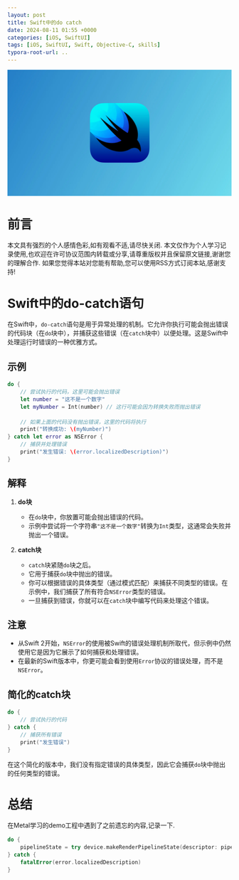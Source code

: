 ```yaml
---
layout: post
title: Swift中的do catch
date: 2024-08-11 01:55 +0000
categories: [iOS, SwiftUI]
tags: [iOS, SwiftUI, Swift, Objective-C, skills]
typora-root-url: ..
---
```



![](/assets/images/20240727Magnificationgesture/SwiftUI.webp)


# 前言

本文具有强烈的个人感情色彩,如有观看不适,请尽快关闭. 本文仅作为个人学习记录使用,也欢迎在许可协议范围内转载或分享,请尊重版权并且保留原文链接,谢谢您的理解合作. 如果您觉得本站对您能有帮助,您可以使用RSS方式订阅本站,感谢支持!

# Swift中的do-catch语句

在Swift中，`do-catch`语句是用于异常处理的机制。它允许你执行可能会抛出错误的代码块（在`do`块中），并捕获这些错误（在`catch`块中）以便处理。这是Swift中处理运行时错误的一种优雅方式。

## 示例


```swift
do {
    // 尝试执行的代码，这里可能会抛出错误
    let number = "这不是一个数字"
    let myNumber = Int(number) // 这行可能会因为转换失败而抛出错误
    
    // 如果上面的代码没有抛出错误，这里的代码将执行
    print("转换成功: \(myNumber)")
} catch let error as NSError {
    // 捕获并处理错误
    print("发生错误: \(error.localizedDescription)")
}
```

## 解释

1. **do块**
   - 在`do`块中，你放置可能会抛出错误的代码。
   - 示例中尝试将一个字符串`"这不是一个数字"`转换为`Int`类型，这通常会失败并抛出一个错误。

2. **catch块**
   - `catch`块紧随`do`块之后。
   - 它用于捕获`do`块中抛出的错误。
   - 你可以根据错误的具体类型（通过模式匹配）来捕获不同类型的错误。在示例中，我们捕获了所有符合`NSError`类型的错误。
   - 一旦捕获到错误，你就可以在`catch`块中编写代码来处理这个错误。

## 注意

- 从Swift 2开始，`NSError`的使用被Swift的错误处理机制所取代，但示例中仍然使用它是因为它展示了如何捕获和处理错误。
- 在最新的Swift版本中，你更可能会看到使用`Error`协议的错误处理，而不是`NSError`。

## 简化的catch块

```swift
do {
    // 尝试执行的代码
} catch {
    // 捕获所有错误
    print("发生错误")
}
```

在这个简化的版本中，我们没有指定错误的具体类型，因此它会捕获`do`块中抛出的任何类型的错误。

# 总结

在Metal学习的demo工程中遇到了之前遗忘的内容,记录一下.

``` swift
do {
	pipelineState = try device.makeRenderPipelineState(descriptor: pipelineDescriptor)
} catch {
  	fatalError(error.localizedDescription)
}
```

